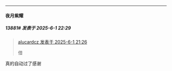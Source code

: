﻿
*****

####  夜月紫耀  
##### 13881#       发表于 2025-6-1 22:29

<blockquote><a href="httphttps://stage1st.com/2b/forum.php?mod=redirect&amp;goto=findpost&amp;pid=67874120&amp;ptid=2171134" target="_blank">alucardcz 发表于 2025-6-1 21:26</a>

借</blockquote>
真的自动过了感谢

